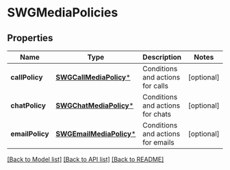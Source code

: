 # SWGMediaPolicies

## Properties
Name | Type | Description | Notes
------------ | ------------- | ------------- | -------------
**callPolicy** | [**SWGCallMediaPolicy***](SWGCallMediaPolicy.md) | Conditions and actions for calls | [optional] 
**chatPolicy** | [**SWGChatMediaPolicy***](SWGChatMediaPolicy.md) | Conditions and actions for chats | [optional] 
**emailPolicy** | [**SWGEmailMediaPolicy***](SWGEmailMediaPolicy.md) | Conditions and actions for emails | [optional] 

[[Back to Model list]](../README.md#documentation-for-models) [[Back to API list]](../README.md#documentation-for-api-endpoints) [[Back to README]](../README.md)



